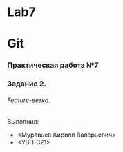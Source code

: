 # Lab7

# Git
### Практическая работа №7
### Задание 2.
###### Feature-ветка.
Выполнил:
* <Муравьев Кирилл Валерьевич>
* <УВП-321>
